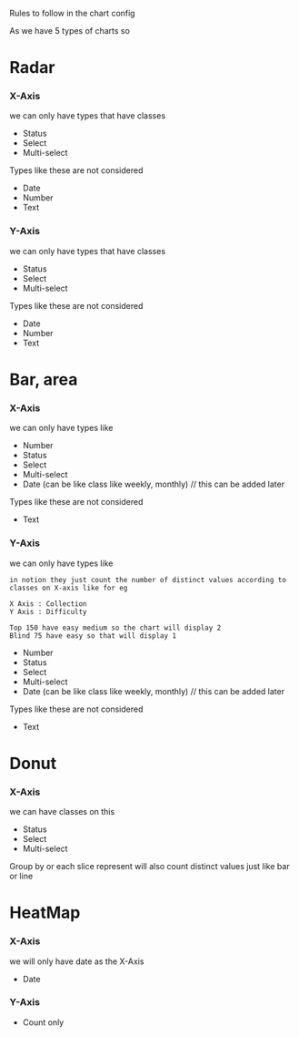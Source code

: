 Rules to follow in the chart config

As we have 5 types of charts so 

# Radar
### X-Axis 
we can only have types that have classes
- Status
- Select
- Multi-select

Types like these are not considered
- Date
- Number
- Text

### Y-Axis
we can only have types that have classes
- Status
- Select
- Multi-select

Types like these are not considered
- Date
- Number
- Text

# Bar, area
### X-Axis
we can only have types like
- Number
- Status
- Select
- Multi-select
- Date (can be like class like weekly, monthly) // this can be added later

Types like these are not considered
- Text

### Y-Axis
we can only have types like

    in notion they just count the number of distinct values according to classes on X-axis like for eg

    X Axis : Collection
    Y Axis : Difficulty

    Top 150 have easy medium so the chart will display 2
    Blind 75 have easy so that will display 1 

- Number
- Status 
- Select
- Multi-select
- Date (can be like class like weekly, monthly) // this can be added later

Types like these are not considered
- Text

# Donut
### X-Axis
we can have classes on this 
- Status
- Select
- Multi-select

Group by or each slice represent will also count distinct values just like bar or line

# HeatMap
### X-Axis
we will only have date as the X-Axis
- Date

### Y-Axis
- Count only 

